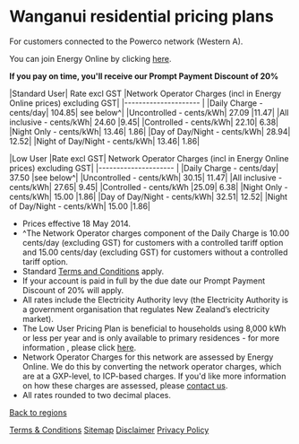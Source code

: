 # Wanganui residential pricing plans
For customers connected to the Powerco network (Western A).


You can join Energy Online by clicking [here](http://www.energyonline.co.nz/Default.aspx?tabid=98).

**If you pay on time, you'll receive our Prompt Payment Discount of 20%**


|Standard User|	Rate excl GST	|Network Operator Charges (incl in Energy Online prices) excluding GST|
|--------------------- |
|Daily Charge - cents/day|	104.85|	see below^|
|Uncontrolled - cents/kWh|	27.09	|11.47|
|All inclusive - cents/kWh|	24.60	|9.45|
|Controlled - cents/kWh|	22.10|	6.38|
|Night Only - cents/kWh|	13.46|	1.86|
|Day of Day/Night - cents/kWh|	28.94|	12.52|
|Night of Day/Night - cents/kWh|	13.46|	1.86|
 

|Low User	|Rate excl GST|	Network Operator Charges (incl in Energy Online prices) excluding GST|
|--------------------- |
|Daily Charge - cents/day|	37.50	|see below^|
|Uncontrolled - cents/kWh|	30.15|	11.47|
|All inclusive - cents/kWh|	27.65|	9.45|
|Controlled - cents/kWh	|25.09|	6.38|
|Night Only - cents/kWh|	15.00	|1.86|
|Day of Day/Night - cents/kWh|	32.51|	12.52|
|Night of Day/Night - cents/kWh|	15.00	|1.86|


- Prices effective 18 May 2014.
- ^The Network Operator charges component of the Daily Charge is 10.00 cents/day (excluding GST) for customers with a controlled tariff option and 15.00 cents/day (excluding GST) for customers without a controlled tariff option.
- Standard [Terms and Conditions](http://www.energyonline.co.nz/Default.aspx?tabid=169) apply.
- If your account is paid in full by the due date our Prompt Payment Discount of 20% will apply.
- All rates include the Electricity Authority levy (the Electricity Authority is a government organisation that regulates New Zealand’s electricity market).
- The Low User Pricing Plan is beneficial to households using 8,000 kWh or less per year and is only available to primary residences - for more information , please click [here](http://www.energyonline.co.nz/Default.aspx?tabid=148).
- Network Operator Charges for this network are assessed by Energy Online.  We do this by converting the network operator charges, which are at a GXP-level, to ICP-based charges.  If you'd like more information on how these charges are assessed, please [contact us](http://www.energyonline.co.nz/Default.aspx?tabid=66).
- All rates rounded to two decimal places.


[Back to regions](http://www.energyonline.co.nz/residential/pricing_plans/residential_electricity_pricing_plans)

[Terms & Conditions](http://www.energyonline.co.nz/terms)
[Sitemap](http://www.energyonline.co.nz/home/site_map)
[Disclaimer](http://www.energyonline.co.nz/home/site_map/disclaimer)
[Privacy Policy](http://www.energyonline.co.nz/home/site_map/privacy_policy)
